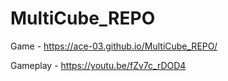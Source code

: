# MultiCube_REPO
Game - https://ace-03.github.io/MultiCube_REPO/

Gameplay - https://youtu.be/fZv7c_rDOD4
